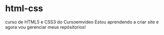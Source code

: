 # html-css
 curso de HTML5 e CSS3 do Cursoemvideo
Estou aprendendo a criar site e agora vou gerenciar meus repósitorios!